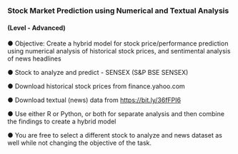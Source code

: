 ### Stock Market Prediction using Numerical and Textual Analysis

#### (Level - Advanced)

● Objective: Create a hybrid model for stock price/performance
prediction using numerical analysis of historical stock prices, and
sentimental analysis of news headlines

● Stock to analyze and predict - SENSEX (S&P BSE SENSEX)

● Download historical stock prices from finance.yahoo.com

● Download textual (news) data from https://bit.ly/36fFPI6

● Use either R or Python, or both for separate analysis and then
combine the findings to create a hybrid model

● You are free to select a different stock to analyze and news dataset
as well while not changing the objective of the task.
